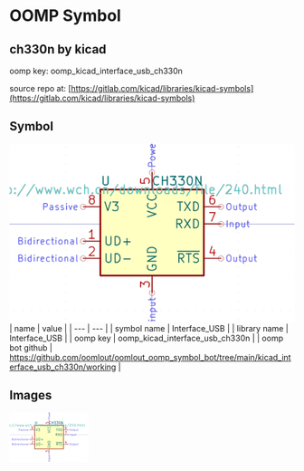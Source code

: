 # OOMP Symbol  
## ch330n  by kicad  
  
oomp key: oomp_kicad_interface_usb_ch330n  
  
source repo at: [https://gitlab.com/kicad/libraries/kicad-symbols](https://gitlab.com/kicad/libraries/kicad-symbols)  
## Symbol  
  
[![working.png](working_600.png)](working.png)  
| name | value | 
| --- | --- | 
| symbol name | Interface_USB | 
| library name | Interface_USB | 
| oomp key | oomp_kicad_interface_usb_ch330n | 
| oomp bot github | https://github.com/oomlout/oomlout_oomp_symbol_bot/tree/main/kicad_interface_usb_ch330n/working | 
## Images  
  
[![working.png](working_140.png)](working.png)  

